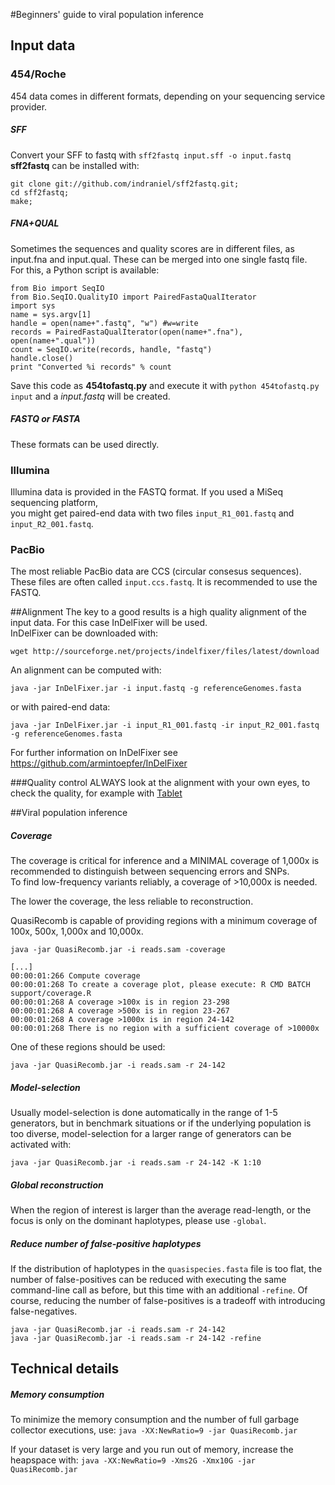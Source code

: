 #Beginners' guide to viral population inference

## Input data
### 454/Roche
454 data comes in different formats, depending on your sequencing service provider.
##### SFF
Convert your SFF to fastq with `sff2fastq input.sff -o input.fastq`  
<b>sff2fastq</b> can be installed with:
```
git clone git://github.com/indraniel/sff2fastq.git;
cd sff2fastq;
make;
```

##### FNA+QUAL
Sometimes the sequences and quality scores are in different files, as input.fna and input.qual. These can be merged into one single fastq file.  
For this, a Python script is available:
```
from Bio import SeqIO
from Bio.SeqIO.QualityIO import PairedFastaQualIterator
import sys
name = sys.argv[1]
handle = open(name+".fastq", "w") #w=write
records = PairedFastaQualIterator(open(name+".fna"), open(name+".qual"))
count = SeqIO.write(records, handle, "fastq")
handle.close()
print "Converted %i records" % count
```
Save this code as <b>454tofastq.py</b> and execute it with `python 454tofastq.py input` and a <i>input.fastq</i> will be created.

##### FASTQ or FASTA
These formats can be used directly.

### Illumina
Illumina data is provided in the FASTQ format. If you used a MiSeq sequencing platform,  
you might get paired-end data with two files `input_R1_001.fastq` and `input_R2_001.fastq`.

### PacBio
The most reliable PacBio data are CCS (circular consesus sequences). These files are often called `input.ccs.fastq`. It is recommended to use the FASTQ.

##Alignment
The key to a good results is a high quality alignment of the input data. For this case InDelFixer will be used.  
InDelFixer can be downloaded with:
```
wget http://sourceforge.net/projects/indelfixer/files/latest/download
```
An alignment can be computed with:
```
java -jar InDelFixer.jar -i input.fastq -g referenceGenomes.fasta
```
or with paired-end data:
```
java -jar InDelFixer.jar -i input_R1_001.fastq -ir input_R2_001.fastq -g referenceGenomes.fasta
```

For further information on InDelFixer see https://github.com/armintoepfer/InDelFixer

###Quality control
ALWAYS look at the alignment with your own eyes, to check the quality, for example with [Tablet](http://bioinf.scri.ac.uk/tablet/)

##Viral population inference
##### Coverage
The coverage is critical for inference and a MINIMAL coverage of 1,000x is recommended to distinguish between sequencing errors and SNPs.  
To find low-frequency variants reliably, a coverage of >10,000x is needed.

The lower the coverage, the less reliable to reconstruction.

QuasiRecomb is capable of providing regions with a minimum coverage of 100x, 500x, 1,000x and 10,000x.
```
java -jar QuasiRecomb.jar -i reads.sam -coverage

[...]
00:00:01:266 Compute coverage
00:00:01:268 To create a coverage plot, please execute: R CMD BATCH support/coverage.R
00:00:01:268 A coverage >100x is in region 23-298
00:00:01:268 A coverage >500x is in region 23-267
00:00:01:268 A coverage >1000x is in region 24-142
00:00:01:268 There is no region with a sufficient coverage of >10000x
```

One of these regions should be used:
```
java -jar QuasiRecomb.jar -i reads.sam -r 24-142
```

##### Model-selection
Usually model-selection is done automatically in the range of 1-5 generators, but in benchmark situations or if the underlying population is too diverse, model-selection for a larger range of generators can be activated with:
```
java -jar QuasiRecomb.jar -i reads.sam -r 24-142 -K 1:10
```

##### Global reconstruction
When the region of interest is larger than the average read-length, or the focus is only on the dominant haplotypes, please use `-global`.

##### Reduce number of false-positive haplotypes
If the distribution of haplotypes in the `quasispecies.fasta` file is too flat, the number of false-positives can be reduced with executing the same command-line call as before, but this time with an additional `-refine`. Of course, reducing the number of false-positives is a tradeoff with introducing false-negatives.
```
java -jar QuasiRecomb.jar -i reads.sam -r 24-142
java -jar QuasiRecomb.jar -i reads.sam -r 24-142 -refine
```

## Technical details
##### Memory consumption
To minimize the memory consumption and the number of full garbage collector executions, use:
`java -XX:NewRatio=9 -jar QuasiRecomb.jar`

If your dataset is very large and you run out of memory, increase the heapspace with:
`java -XX:NewRatio=9 -Xms2G -Xmx10G -jar QuasiRecomb.jar`
